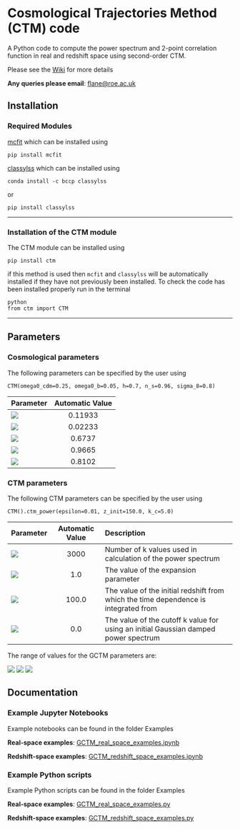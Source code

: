 # Cosmological Trajectories Method (CTM) code

A Python code to compute the power spectrum and 2-point correlation function in real and redshift space using second-order CTM.

Please see the [Wiki](https://github.com/franlane94/CTM/wiki) for more details

**Any queries please email**: <flane@roe.ac.uk>

## Installation

### Required Modules

[mcfit](https://github.com/eelregit/mcfit) which can be installed using

```
pip install mcfit
```

[classylss](https://classylss.readthedocs.io/en/stable/) which can be installed using

```
conda install -c bccp classylss
```

or

```
pip install classylss
```
***

### Installation of the CTM module

The CTM module can be installed using

```
pip install ctm
```

if this method is used then `mcfit` and `classylss` will be automatically installed if they have not previously been installed. To check the code has been installed properly run in the terminal

```
python
from ctm import CTM
```

***

## Parameters
### Cosmological parameters

The following parameters can be specified by the user using

```
CTM(omega0_cdm=0.25, omega0_b=0.05, h=0.7, n_s=0.96, sigma_8=0.8)
```

| Parameter     |  Automatic Value |
| ------------- |:-------------:|
| <img src="https://latex.codecogs.com/gif.latex?\Omega_{cdm}h^2" />  | 0.11933|
| <img src="https://latex.codecogs.com/gif.latex?\Omega_bh^2" />  | 0.02233     |
| <img src="https://latex.codecogs.com/gif.latex?h" />      | 0.6737      |
| <img src="https://latex.codecogs.com/gif.latex?n_s" />      | 0.9665    |
| <img src="https://latex.codecogs.com/gif.latex?\sigma_8" />      | 0.8102  |

### CTM parameters

The following CTM parameters can be specified by the user using

```
CTM().ctm_power(epsilon=0.01, z_init=150.0, k_c=5.0)
```

| Parameter     |  Automatic Value | Description |
| ------------- |:-------------:|:--------------|
| <img src="https://latex.codecogs.com/gif.latex?n_k" />  | 3000| Number of k values used in calculation of the power spectrum |
| <img src="https://latex.codecogs.com/gif.latex?\epsilon_\mathrm{BZ}" />  | 1.0   | The value of the expansion parameter|
| <img src="https://latex.codecogs.com/gif.latex?z_{init}" />      | 100.0      | The value of the initial redshift from which the time dependence is integrated from |
| <img src="https://latex.codecogs.com/gif.latex?k_c" />      | 0.0   | The value of the cutoff k value for using an initial Gaussian damped power spectrum |

The range of values for the GCTM parameters are:

<img src="https://latex.codecogs.com/gif.latex?0\leq\epsilon\leq1" />
<img src="https://latex.codecogs.com/gif.latex?0\leq{k_c}\leq50" />
<img src="https://latex.codecogs.com/gif.latex?-1\leq\mu_k\leq1" />

## Documentation

### Example Jupyter Notebooks

Example notebooks can be found in the folder Examples

**Real-space examples**: [GCTM_real_space_examples.ipynb](https://github.com/franlane94/GCTM/blob/master/Examples/GCTM_real_space_examples.ipynb)

**Redshift-space examples**: [GCTM_redshift_space_examples.ipynb](https://github.com/franlane94/GCTM/blob/master/Examples/GCTM_redshift_space_examples.ipynb)

### Example Python scripts

Example Python scripts can be found in the folder Examples

**Real-space examples**: [GCTM_real_space_examples.py](https://github.com/franlane94/GCTM/blob/master/Examples/GCTM_real_space_examples.py)

**Redshift-space examples**: [GCTM_redshift_space_examples.py](https://github.com/franlane94/GCTM/blob/master/Examples/GCTM_redshift_space_examples.py)
